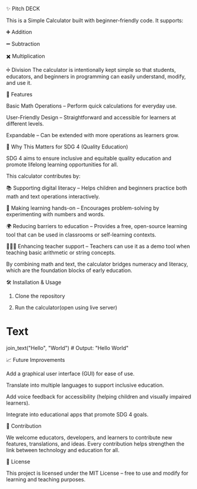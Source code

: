 ✨ Pitch DECK

This is a Simple Calculator built with beginner-friendly code. It supports:

➕ Addition

➖ Subtraction

✖️ Multiplication

➗ Division
The calculator is intentionally kept simple so that students, educators, and beginners in programming can easily understand, modify, and use it.

🚀 Features

Basic Math Operations – Perform quick calculations for everyday use.


User-Friendly Design – Straightforward and accessible for learners at different levels.

Expandable – Can be extended with more operations as learners grow.

🎯 Why This Matters for SDG 4 (Quality Education)

SDG 4 aims to ensure inclusive and equitable quality education and promote lifelong learning opportunities for all.

This calculator contributes by:

📚 Supporting digital literacy – Helps children and beginners practice both math and text operations interactively.

🧮 Making learning hands-on – Encourages problem-solving by experimenting with numbers and words.

🌍 Reducing barriers to education – Provides a free, open-source learning tool that can be used in classrooms or self-learning contexts.

👩🏾‍🏫 Enhancing teacher support – Teachers can use it as a demo tool when teaching basic arithmetic or string concepts.

By combining math and text, the calculator bridges numeracy and literacy, which are the foundation blocks of early education.

🛠️ Installation & Usage
1. Clone the repository

2. Run the calculator(open using live server)

# Text
join_text("Hello", "World")   # Output: "Hello World"

📈 Future Improvements

Add a graphical user interface (GUI) for ease of use.

Translate into multiple languages to support inclusive education.

Add voice feedback for accessibility (helping children and visually impaired learners).

Integrate into educational apps that promote SDG 4 goals.

🤝 Contribution

We welcome educators, developers, and learners to contribute new features, translations, and ideas. Every contribution helps strengthen the link between technology and education for all.

📜 License

This project is licensed under the MIT License – free to use and modify for learning and teaching purposes.
